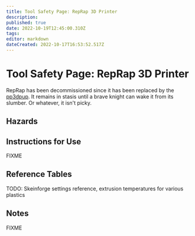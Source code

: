 ```yaml
---
title: Tool Safety Page: RepRap 3D Printer
description: 
published: true
date: 2022-10-19T12:45:00.310Z
tags: 
editor: markdown
dateCreated: 2022-10-17T16:53:52.517Z
---
```


# Tool Safety Page: RepRap 3D Printer

RepRap has been decommissioned since it has been replaced by the [pp3dpup](pp3dpup). It remains in stasis until a brave knight can wake it from its slumber. Or whatever, it isn't picky.

## Hazards

## Instructions for Use

FIXME

## Reference Tables

TODO: Skeinforge settings reference, extrusion temperatures for various plastics

## Notes

FIXME
